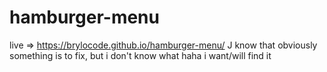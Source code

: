 # hamburger-menu

live =>  https://brylocode.github.io/hamburger-menu/
J know that obviously something is to fix, but i don't know what haha i want/will find it
